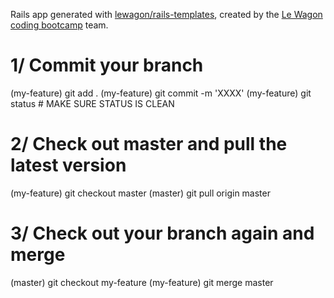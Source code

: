 Rails app generated with [lewagon/rails-templates](https://github.com/lewagon/rails-templates), created by the [Le Wagon coding bootcamp](https://www.lewagon.com) team.



# 1/ Commit your branch
(my-feature) git add .
(my-feature) git commit -m 'XXXX'
(my-feature) git status # MAKE SURE STATUS IS CLEAN

# 2/ Check out master and pull the latest version
(my-feature) git checkout master
(master)     git pull origin master

# 3/ Check out your branch again and merge
(master)     git checkout my-feature
(my-feature) git merge master
